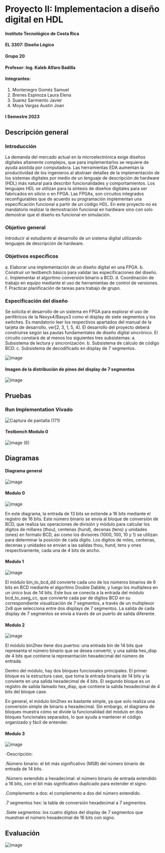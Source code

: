 # Proyecto II: Implementacion a diseño digital en HDL


#### Instituto Tecnológico de Costa Rica
#### EL 3307: Diseño Lógico
#### Grupo 20
#### Profesor: Ing. Kaleb Alfaro Badilla

#### Integrantes:
1. Montenegro Goméz Samuel
2. Brenes Espinoza Laura Elena
3. Suarez Sarmiento Javier
4. Moya Vargas Austin Joan

#### I Semestre 2023


## Descripción general


### Introducción
La demanda del mercado actual en la microelectrónica exige diseños digitales altamente complejos, que
para implementarlos se requiere de ayuda asistida por computadora. Las herramientas EDA aumentan la
productividad de los ingenieros al abstraer detalles de la implementación de los sistemas digitales por medio
de un lenguaje de descripción de hardware (HDL) más natural para describir funcionalidades y comportamientos.
Los lenguajes HDL se utilizan para la síntesis de diseños digitales para ser fabricados en silicio o en
FPGA. Las FPGAs, son circuitos integrados reconfigurables que de acuerdo su programación implementan
una especificación funcional a partir de un código HDL. En este proyecto no es mandatorio realizar
la demostración funcional en hardware sino con solo demostrar que el diseño es funcional en
simulación.


### Objetivo general
Introducir al estudiante al desarrollo de un sistema digital utilizando lenguajes de descripción de hardware.


### Objetivos específicos
  a. Elaborar una implementación de un diseño digital en una FPGA.
  b. Construir un testbench básico para validar las especificaciones del diseño.
  c. Implementar el algoritmo conversión binario a BCD.
  d. Coordinación de trabajo en equipo mediante el uso de herramientas de control de versiones.
  f. Practicar planificación de tareas para trabajo de grupo.
  
  
### Especificación del diseño
Se solicita el desarrollo de un sistema en FPGA para explorar el uso de periféricos de la Nexys4/Basys3
como el display de siete segmentos y los switches. Es mandatorio leer los respectivos apartados del manual
de la tarjeta de desarrollo, ver[2, 3, 1, 5, 4]. El desarrollo del proyecto deberá construirse según las pautas
fundamentales de diseño digital sincrónico. El circuito constará de al menos los siguientes tres subsistemas:
  a. Subsistema de lectura y sincronización.
  b. Subsistema de cálculo de código BCD.
  c. Subsistema de decodificado en display de 7 segmentos.



![image](https://user-images.githubusercontent.com/111261878/231011781-1702b5aa-efe6-42cb-82ec-238074bc9db8.png)


#### Imagen de la distribución de pines del display de 7 segmentos
![image](https://user-images.githubusercontent.com/111375712/194989472-a5276744-b65a-47e5-b6a7-da2e06bcdfcc.png)



## Pruebas

### Run Implementation Vivado

![Captura de pantalla (171)](https://user-images.githubusercontent.com/111261878/236121396-27d5e041-e22d-46f1-bdf5-0a958ac9a137.png)


#### Testbench Modulo 0
![image (6)](https://user-images.githubusercontent.com/111261878/236120855-d30c70fb-9302-49e6-8e46-0656048d07a3.png)








## Diagramas

#### Diagrama general
![image](https://user-images.githubusercontent.com/111307104/233260519-37e5eb6a-1623-4666-bb70-d9be3a25fb1c.png)

#### Modulo 0

![image](https://user-images.githubusercontent.com/111261878/236119543-5841d66c-0184-4185-9078-55ad57aaa392.png)


En este diagrama, la entrada de 13 bits se extiende a 16 bits mediante el registro de 16 bits. Este número binario se envía al bloque de conversión de BCD, que realiza las operaciones de división y módulo para calcular los dígitos de millares (thou), centenas (hund), decenas (tens) y unidades (ones) en formato BCD, asi como los divisores (1000, 100, 10 y 1) se utilizan para determinar la posición de cada dígito. Los dígitos de miles, centenas, decenas y unidades se envían a las salidas thou, hund, tens y ones respectivamente, cada una de 4 bits de ancho.

#### Modulo 1

![image](https://user-images.githubusercontent.com/111261878/236118147-b543844f-5566-474f-8f2c-e68ed1a6ee31.png)

El módulo bin_to_bcd_dd convierte cada uno de los números binarios de 6 bits en BCD mediante el algoritmo Double Dabble, y luego los multiplexa en un único bus de 14 bits. Este bus se conecta a la entrada del módulo bcd_to_sseg_cc, que convierte cada par de dígitos BCD en su correspondiente visualización de 7 segmentos, a través de un multiplexor 2x8 que selecciona entre dos displays de 7 segmentos. La salida de cada display de 7 segmentos se envía a través de un puerto de salida diferente.


#### Modulo 2

![image](https://user-images.githubusercontent.com/111261878/236118218-b70148aa-9fe7-4118-954b-db5b847761ab.png)

El módulo bin2hex tiene dos puertos: una entrada bin de 14 bits que representa el número binario que se desea convertir, y una salida hex_disp de 4 bits que contiene la representación hexadecimal del número de entrada.

Dentro del módulo, hay dos bloques funcionales principales. El primer bloque es la estructura case, que toma la entrada binaria de 14 bits y la convierte en una salida hexadecimal de 4 bits. El segundo bloque es un registro de salida llamado hex_disp, que contiene la salida hexadecimal de 4 bits del bloque case.

En general, el módulo bin2hex es bastante simple, ya que solo realiza una conversión simple de binario a hexadecimal. Sin embargo, el diagrama de bloques muestra cómo se divide la funcionalidad del módulo en dos bloques funcionales separados, lo que ayuda a mantener el código organizado y fácil de entender.

#### Modulo 3

![image](https://user-images.githubusercontent.com/111261878/236115812-b38112c5-72c8-4ae1-87f9-fa2c83fe8f5f.png)
  
-Descripción:

.Número binario: el bit más significativo (MSB) del número binario de entrada de 14 bits.

.Número extendido a hexadecimal: el número binario de entrada extendido a 16 bits, con el bit más significativo duplicado para extender el signo.

.Complemento a dos: el complemento a dos del número extendido.

.7 segmentos hex: la tabla de conversión hexadecimal a 7 segmentos.

.Siete segmentos: los cuatro dígitos del display de 7 segmentos que muestran el número hexadecimal de 16 bits con signo.





## Evaluación

![image](https://user-images.githubusercontent.com/111261878/236116178-56a46d14-71ec-43db-bd0e-b0289e69da5c.png)

